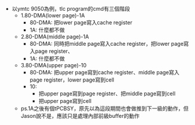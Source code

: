 - 以ymtc 9050為例，tlc program的cmd有三個階段
	- 1.80-DMA(lower page)-1A
		- 80-DMA: 把lower page寫入cache register
		- 1A: 什麼都不做
	- 2.80-DMA(middle page)-1A
		- 80-DMA: 同時把middle page寫入cache register，把lower page寫入page register、
		- 1A: 什麼都不做
	- 3.80-DMA(upper page)-10
		- 80-DMA: 把upper page寫到cache register、middle page寫入page register，lower page寫到cell
		- 10:
			- 把upper page寫到page register、把middle page寫到cell
			- 把upper page寫到cell
	- ps.1A之後有個tPCBSY，原先以為這段期間也會做推到下一級的動作，但Jason說不是，應該只是處理內部前級buffer的動作